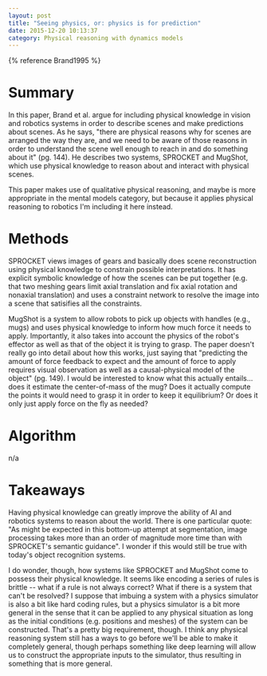 ```yaml
---
layout: post
title: "Seeing physics, or: physics is for prediction"
date: 2015-12-20 10:13:37
category: Physical reasoning with dynamics models
---
```


{% reference Brand1995 %}

# Summary

In this paper, Brand et al. argue for including physical knowledge in vision and robotics systems in order to describe scenes and make predictions about scenes. As he says, "there are physical reasons why for scenes are arranged the way they are, and we need to be aware of those reasons in order to understand the scene well enough to reach in and do something about it" (pg. 144). He describes two systems, SPROCKET and MugShot, which use physical knowledge to reason about and interact with physical scenes.

This paper makes use of qualitative physical reasoning, and maybe is more appropriate in the mental models category, but because it applies physical reasoning to robotics I'm including it here instead.

# Methods

SPROCKET views images of gears and basically does scene reconstruction using physical knowledge to constrain possible interpretations. It has explicit symbolic knowledge of how the scenes can be put together (e.g. that two meshing gears limit axial translation and fix axial rotation and nonaxial translation) and uses a constraint network to resolve the image into a scene that satisifies all the constraints.

MugShot is a system to allow robots to pick up objects with handles (e.g., mugs) and uses physical knowledge to inform how much force it needs to apply. Importantly, it also takes into account the physics of the robot's effector as well as that of the object it is trying to grasp. The paper doesn't really go into detail about how this works, just saying that "predicting the amount of force feedback to expect and the amount of force to apply requires visual observation as well as a causal-physical model of the object" (pg. 149). I would be interested to know what this actually entails... does it estimate the center-of-mass of the mug? Does it actually compute the points it would need to grasp it in order to keep it equilibrium? Or does it only just apply force on the fly as needed?

# Algorithm

n/a

# Takeaways

Having physical knowledge can greatly improve the ability of AI and robotics systems to reason about the world. There is one particular quote: "As might be expected in this bottom-up attempt at segmentation, image processing takes more than an order of magnitude more time than with SPROCKET's semantic guidance". I wonder if this would still be true with today's object recognition systems.

I do wonder, though, how systems like SPROCKET and MugShot come to possess their physical knowledge. It seems like encoding a series of rules is brittle -- what if a rule is not always correct? What if there is a system that can't be resolved? I suppose that imbuing a system with a physics simulator is also a bit like hard coding rules, but a physics simulator is a bit more general in the sense that it can be applied to any physical situation as long as the initial conditions (e.g. positions and meshes) of the system can be constructed. That's a pretty big requirement, though. I think any physical reasoning system still has a ways to go before we'll be able to make it completely general, though perhaps something like deep learning will allow us to construct the appropriate inputs to the simulator, thus resulting in something that is more general.
